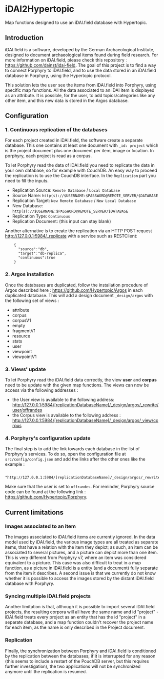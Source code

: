 # iDAI2Hypertopic
Map functions designed to use an iDAI.field database with Hypertopic.

## Introduction
iDAI.field is a software, developed by the German Archaeological Institute, designed to document archaeological items found during field research. For more information on iDAI.field, please check this repository : https://github.com/dainst/idai-field.
The goal of this project is to find a way to connect Porphyry to iDAI.field, and to use the data stored in an iDAI.field database in Porphyry, using the Hypertopic protocol.

This solution lets the user see the items from iDAI.field into Porphyry, using specific map functions. All the data associated to an iDAI item is displayed as an attribute. It is possible, for the user, to add topics/categories like any other item, and this new data is stored in the Argos database.

## Configuration

### 1. Continuous replication of the databases
For each project created in iDAI.field, the software create a separate database. This one contains at least one document with `_id: project` which is the project document plus one document per item, image or location. In porphyry, each project is read as a corpus.

To let Porphyry read the data of iDAI.field you need to replicate the data in your own database, so for example with CouchDB. An easy way to proceed the replication is to use the CouchDB interface. In the `Replication` part you need to fill the inputs.

* Replication Source: `Remote Database` / `Local Database`
* Source Name: `http(s)://$USERNAME:$PASSWORD@REMOTE_SERVER/$DATABASE`
* Replication Target: `New Remote Database` / `New Local Database`
* New Database: `http(s)://$USERNAME:$PASSWORD@REMOTE_SERVER/$DATABASE`
* Replication Type: `Continuous`
* Replication Document: (this input can stay blank)

Another alternative is to create the replication via an HTTP POST request http://127.0.0.1:5984/_replicate with a service such as RESTClient:

        {
          "source":"db", 
          "target":"db-replica", 
          "continuous":true
        }

### 2. Argos installation
Once the databases are duplicated, follow the installation procedure of Argos described here : <https://github.com/Hypertopic/Argos> in each duplicated database. This will add a design document `_design/argos` with the following set of views :
* attribute
* corpus
* corpusV1
* empty
* fragmentV1
* resource
* stats
* user
* viewpoint
* viewpointV1

### 3. Views' update
To let Porphyry read the iDAI.field data correctly, the view **user** and **corpus** need to be update with the given map functions. The views can now be access via the following addresses :

* the User view is available to the following address: <http://127.0.0.1:5984/[replicationDatabaseName]/_design/argos/_rewrite/user/offrandes>
* the Corpus view is available to the following address : <http://127.0.0.1:5984/[replicationDatabaseName]/_design/argos/_view/corpus>

### 4. Porphyry's configuration update
The final step is to add the link towards each database in the list of Porphyry's services. To do so, open the configuration file at `src/config/config.json` and add the links after the other ones like the example :

        "http://127.0.0.1:5984/[replicationDatabaseName]/_design/argos/_rewrite"
        
Make sure that the user is set to `offrandes`. For reminder, Porphyry source code can be found at the following link : <https://github.com/Hypertopic/Porphyry>.

## Current limitations

### Images associated to an item
The images associated to iDAI.field items are currently ignored. In the data model used by iDAI.field, the various image types are all treated as separate items, that have a relation with the item they depict; as such, an item can be associated to several pictures, and a picture can depict more than one item. This is very different from Porphyry v7, where an item was considered equivalent to a picture. This case was also difficult to treat in a map function, as a picture in iDAI.field is a entity (and a document) fully separate from the item it describes.
A second issue is that we currently do not know whether it is possible to access the images stored by the distant iDAI.field database with Porphyry.

### Syncing multiple iDAI.field projects
Another limitation is that, although it is possible to import several iDAI.field projects, the resulting corpora will all have the same name and id "project" - iDAI.field treats every project as an entity that has the id "project" in a separate database, and a map function couldn't recover the project name for each item, as the name is only described in the Project document.

### Replication
Finally, the synchronization between Porphyry and iDAI.field is conditioned by the replication between the databases; if it is interrupted for any reason (this seems to include a restart of the PouchDB server, but this requires further investigation), the two applications will not be synchronized anymore until the replication is resumed.

